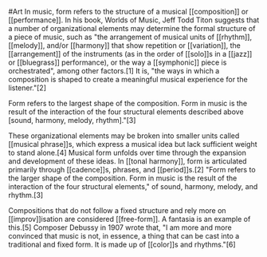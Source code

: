 #Art 
In music, form refers to the structure of a musical [[composition]] or [[performance]]. In his book, Worlds of Music, Jeff Todd Titon suggests that a number of organizational elements may determine the formal structure of a piece of music, such as "the arrangement of musical units of [[rhythm]], [[melody]], and/or [[harmony]] that show repetition or [[variation]], the [[arrangement]] of the instruments (as in the order of [[solo]]s in a [[jazz]] or [[bluegrass]] performance), or the way a [[symphonic]] piece is orchestrated", among other factors.[1] It is, "the ways in which a composition is shaped to create a meaningful musical experience for the listener."[2]

Form refers to the largest shape of the composition. Form in music is the result of the interaction of the four structural elements described above [sound, harmony, melody, rhythm]."[3]

These organizational elements may be broken into smaller units called [[musical phrase]]s, which express a musical idea but lack sufficient weight to stand alone.[4] Musical form unfolds over time through the expansion and development of these ideas. In [[tonal harmony]], form is articulated primarily through [[cadence]]s, phrases, and [[period]]s.[2] "Form refers to the larger shape of the composition. Form in music is the result of the interaction of the four structural elements," of sound, harmony, melody, and rhythm.[3]

Compositions that do not follow a fixed structure and rely more on [[improv]]isation are considered [[free-form]]. A fantasia is an example of this.[5] Composer Debussy in 1907 wrote that, "I am more and more convinced that music is not, in essence, a thing that can be cast into a traditional and fixed form. It is made up of [[color]]s and rhythms."[6]